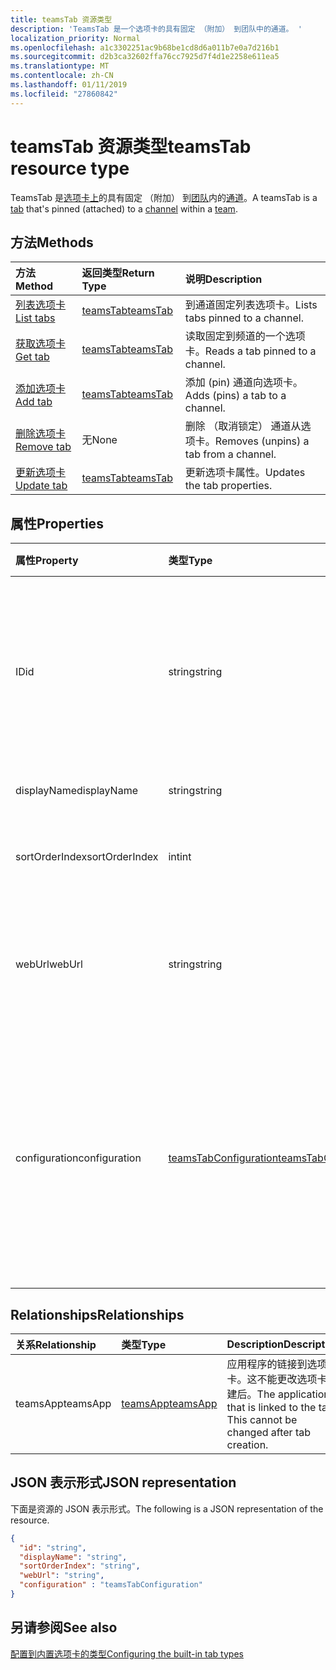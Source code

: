 ```yaml
---
title: teamsTab 资源类型
description: 'TeamsTab 是一个选项卡的具有固定 （附加） 到团队中的通道。 '
localization_priority: Normal
ms.openlocfilehash: a1c3302251ac9b68be1cd8d6a011b7e0a7d216b1
ms.sourcegitcommit: d2b3ca32602ffa76cc7925d7f4d1e2258e611ea5
ms.translationtype: MT
ms.contentlocale: zh-CN
ms.lasthandoff: 01/11/2019
ms.locfileid: "27860842"
---
```

# <a name="teamstab-resource-type"></a><span data-ttu-id="f1d46-103">teamsTab 资源类型</span><span class="sxs-lookup"><span data-stu-id="f1d46-103">teamsTab resource type</span></span>



<span data-ttu-id="f1d46-104">TeamsTab 是[选项卡上](../resources/teamstab.md)的具有固定 （附加） 到[团队](team.md)内的[通道](channel.md)。</span><span class="sxs-lookup"><span data-stu-id="f1d46-104">A teamsTab is a [tab](../resources/teamstab.md) that's pinned (attached) to a [channel](channel.md) within a [team](team.md).</span></span> 

## <a name="methods"></a><span data-ttu-id="f1d46-105">方法</span><span class="sxs-lookup"><span data-stu-id="f1d46-105">Methods</span></span>

| <span data-ttu-id="f1d46-106">方法</span><span class="sxs-lookup"><span data-stu-id="f1d46-106">Method</span></span>       | <span data-ttu-id="f1d46-107">返回类型</span><span class="sxs-lookup"><span data-stu-id="f1d46-107">Return Type</span></span>  |<span data-ttu-id="f1d46-108">说明</span><span class="sxs-lookup"><span data-stu-id="f1d46-108">Description</span></span>|
|:---------------|:--------|:----------|
|[<span data-ttu-id="f1d46-109">列表选项卡</span><span class="sxs-lookup"><span data-stu-id="f1d46-109">List tabs</span></span>](../api/teamstab-list.md) | [<span data-ttu-id="f1d46-110">teamsTab</span><span class="sxs-lookup"><span data-stu-id="f1d46-110">teamsTab</span></span>](teamstab.md) | <span data-ttu-id="f1d46-111">到通道固定列表选项卡。</span><span class="sxs-lookup"><span data-stu-id="f1d46-111">Lists tabs pinned to a channel.</span></span>|
|[<span data-ttu-id="f1d46-112">获取选项卡</span><span class="sxs-lookup"><span data-stu-id="f1d46-112">Get tab</span></span>](../api/teamstab-get.md) | [<span data-ttu-id="f1d46-113">teamsTab</span><span class="sxs-lookup"><span data-stu-id="f1d46-113">teamsTab</span></span>](teamstab.md) | <span data-ttu-id="f1d46-114">读取固定到频道的一个选项卡。</span><span class="sxs-lookup"><span data-stu-id="f1d46-114">Reads a tab pinned to a channel.</span></span>|
|[<span data-ttu-id="f1d46-115">添加选项卡</span><span class="sxs-lookup"><span data-stu-id="f1d46-115">Add tab</span></span>](../api/teamstab-add.md) | [<span data-ttu-id="f1d46-116">teamsTab</span><span class="sxs-lookup"><span data-stu-id="f1d46-116">teamsTab</span></span>](teamstab.md) | <span data-ttu-id="f1d46-117">添加 (pin) 通道向选项卡。</span><span class="sxs-lookup"><span data-stu-id="f1d46-117">Adds (pins) a tab to a channel.</span></span>|
|[<span data-ttu-id="f1d46-118">删除选项卡</span><span class="sxs-lookup"><span data-stu-id="f1d46-118">Remove tab</span></span>](../api/teamstab-delete.md) | <span data-ttu-id="f1d46-119">无</span><span class="sxs-lookup"><span data-stu-id="f1d46-119">None</span></span> | <span data-ttu-id="f1d46-120">删除 （取消锁定） 通道从选项卡。</span><span class="sxs-lookup"><span data-stu-id="f1d46-120">Removes (unpins) a tab from a channel.</span></span>|
|[<span data-ttu-id="f1d46-121">更新选项卡</span><span class="sxs-lookup"><span data-stu-id="f1d46-121">Update tab</span></span>](../api/teamstab-update.md) | [<span data-ttu-id="f1d46-122">teamsTab</span><span class="sxs-lookup"><span data-stu-id="f1d46-122">teamsTab</span></span>](teamstab.md) | <span data-ttu-id="f1d46-123">更新选项卡属性。</span><span class="sxs-lookup"><span data-stu-id="f1d46-123">Updates the tab properties.</span></span>|


## <a name="properties"></a><span data-ttu-id="f1d46-124">属性</span><span class="sxs-lookup"><span data-stu-id="f1d46-124">Properties</span></span>

|<span data-ttu-id="f1d46-125">属性</span><span class="sxs-lookup"><span data-stu-id="f1d46-125">Property</span></span>|<span data-ttu-id="f1d46-126">类型</span><span class="sxs-lookup"><span data-stu-id="f1d46-126">Type</span></span>|<span data-ttu-id="f1d46-127">说明</span><span class="sxs-lookup"><span data-stu-id="f1d46-127">Description</span></span>|
|:---------------|:--------|:----------|
|  <span data-ttu-id="f1d46-128">ID</span><span class="sxs-lookup"><span data-stu-id="f1d46-128">id</span></span>              |   <span data-ttu-id="f1d46-129">string</span><span class="sxs-lookup"><span data-stu-id="f1d46-129">string</span></span>                  |  <span data-ttu-id="f1d46-130">唯一标识通道选项读取仅的特定实例的标识符。</span><span class="sxs-lookup"><span data-stu-id="f1d46-130">Identifier that uniquely identifies a specific instance of a channel tab. Read only.</span></span>     |
|  <span data-ttu-id="f1d46-131">displayName</span><span class="sxs-lookup"><span data-stu-id="f1d46-131">displayName</span></span>            |   <span data-ttu-id="f1d46-132">string</span><span class="sxs-lookup"><span data-stu-id="f1d46-132">string</span></span>                  |  <span data-ttu-id="f1d46-133">Tab 的名称。</span><span class="sxs-lookup"><span data-stu-id="f1d46-133">Name of the tab.</span></span>     |
|  <span data-ttu-id="f1d46-134">sortOrderIndex</span><span class="sxs-lookup"><span data-stu-id="f1d46-134">sortOrderIndex</span></span>  |   <span data-ttu-id="f1d46-135">int</span><span class="sxs-lookup"><span data-stu-id="f1d46-135">int</span></span>                     |  <span data-ttu-id="f1d46-136">用于排序选项卡的顺序的索引</span><span class="sxs-lookup"><span data-stu-id="f1d46-136">Index of the order used for sorting tabs</span></span>     |
|  <span data-ttu-id="f1d46-137">webUrl</span><span class="sxs-lookup"><span data-stu-id="f1d46-137">webUrl</span></span>          |   <span data-ttu-id="f1d46-138">string</span><span class="sxs-lookup"><span data-stu-id="f1d46-138">string</span></span>                  |  <span data-ttu-id="f1d46-139">深度链接的选项卡实例的 url。</span><span class="sxs-lookup"><span data-stu-id="f1d46-139">Deep link url of the tab instance.</span></span> <span data-ttu-id="f1d46-140">只读。</span><span class="sxs-lookup"><span data-stu-id="f1d46-140">Read only.</span></span>     |
|  <span data-ttu-id="f1d46-141">configuration</span><span class="sxs-lookup"><span data-stu-id="f1d46-141">configuration</span></span>        |   [<span data-ttu-id="f1d46-142">teamsTabConfiguration</span><span class="sxs-lookup"><span data-stu-id="f1d46-142">teamsTabConfiguration</span></span>](teamstabconfiguration.md) |  <span data-ttu-id="f1d46-143">应用于选项卡的自定义设置的容器。配置仅后设置此属性时，才视为选项卡。</span><span class="sxs-lookup"><span data-stu-id="f1d46-143">Container for custom settings applied to a tab. The tab is considered configured only once this property is set.</span></span>     |

## <a name="relationships"></a><span data-ttu-id="f1d46-144">Relationships</span><span class="sxs-lookup"><span data-stu-id="f1d46-144">Relationships</span></span>

| <span data-ttu-id="f1d46-145">关系</span><span class="sxs-lookup"><span data-stu-id="f1d46-145">Relationship</span></span> | <span data-ttu-id="f1d46-146">类型</span><span class="sxs-lookup"><span data-stu-id="f1d46-146">Type</span></span>   | <span data-ttu-id="f1d46-147">Description</span><span class="sxs-lookup"><span data-stu-id="f1d46-147">Description</span></span> |
|:---------------|:--------|:----------|
|<span data-ttu-id="f1d46-148">teamsApp</span><span class="sxs-lookup"><span data-stu-id="f1d46-148">teamsApp</span></span>|[<span data-ttu-id="f1d46-149">teamsApp</span><span class="sxs-lookup"><span data-stu-id="f1d46-149">teamsApp</span></span>](teamsapp.md) | <span data-ttu-id="f1d46-150">应用程序的链接到选项卡。这不能更改选项卡创建后。</span><span class="sxs-lookup"><span data-stu-id="f1d46-150">The application that is linked to the tab. This cannot be changed after tab creation.</span></span> |

## <a name="json-representation"></a><span data-ttu-id="f1d46-151">JSON 表示形式</span><span class="sxs-lookup"><span data-stu-id="f1d46-151">JSON representation</span></span>

<span data-ttu-id="f1d46-152">下面是资源的 JSON 表示形式。</span><span class="sxs-lookup"><span data-stu-id="f1d46-152">The following is a JSON representation of the resource.</span></span>


<!-- {
  "blockType": "resource",
  "baseType": "microsoft.graph.entity",
  "@odata.type": "microsoft.graph.teamsTab"
}-->

```json
{  
  "id": "string",
  "displayName": "string",
  "sortOrderIndex": "string",
  "webUrl": "string",
  "configuration" : "teamsTabConfiguration"
}

```

<!-- uuid: 8fcb5dbc-d5aa-4681-8e31-b001d5168d79
2015-10-25 14:57:30 UTC -->
<!-- {
  "type": "#page.annotation",
  "description": "teamsTab resource",
  "keywords": "",
  "section": "documentation",
  "tocPath": ""
}-->

## <a name="see-also"></a><span data-ttu-id="f1d46-153">另请参阅</span><span class="sxs-lookup"><span data-stu-id="f1d46-153">See also</span></span>

[<span data-ttu-id="f1d46-154">配置到内置选项卡的类型</span><span class="sxs-lookup"><span data-stu-id="f1d46-154">Configuring the built-in tab types</span></span>](/graph/teams-configuring-builtin-tabs)
